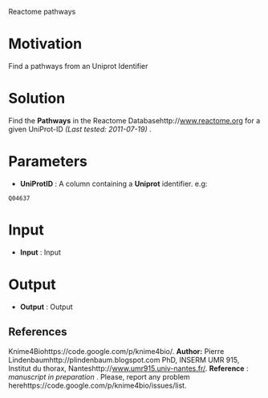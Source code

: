 Reactome pathways
# Motivation #
Find a pathways from an Uniprot Identifier
# Solution #

Find the  **Pathways**  in the Reactome Databasehttp://www.reactome.org for a given UniProt-ID
_(Last tested: 2011-07-19)_ .




# Parameters #

  * **UniProtID** : A  column containing a **Uniprot**  identifier. e.g:

```
Q04637
```

# Input #
  * **Input** : Input
# Output #
  * **Output** : Output

## References ##
Knime4Biohttps://code.google.com/p/knime4bio/.  **Author:**  Pierre Lindenbaumhttp://plindenbaum.blogspot.com PhD, INSERM UMR 915, Institut du thorax, Nanteshttp://www.umr915.univ-nantes.fr/.  **Reference** :  _manuscript in preparation_ . Please, report any problem herehttps://code.google.com/p/knime4bio/issues/list.